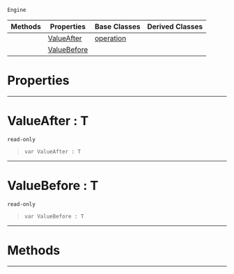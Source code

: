  `Engine`

|Methods|Properties|Base Classes|Derived Classes|
|---|---|---|---|
| |[ ValueAfter](https://plasmaengine.github.io/PlasmaDocs/Plasma1/C++/code_reference/class_reference/propertyoperation.md#valueafter-t)|[operation](https://plasmaengine.github.io/PlasmaDocs/Plasma1/C++/code_reference/class_reference/operation.md)| |
| |[ ValueBefore](https://plasmaengine.github.io/PlasmaDocs/Plasma1/C++/code_reference/class_reference/propertyoperation.md#valuebefore-t)| | |


 #  Properties


---  
 #  ValueAfter : T

 `read-only`

> 
> ``` lang=cpp, name=Lightning
> var ValueAfter : T


---  
 #  ValueBefore : T

 `read-only`

> 
> ``` lang=cpp, name=Lightning
> var ValueBefore : T


---  
 #  Methods


---  
 

 